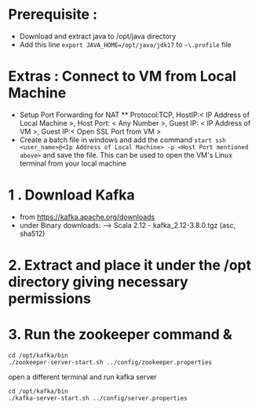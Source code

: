 # Prerequisite : 

* Download and extract java to /opt/java directory
* Add this line `export JAVA_HOME=/opt/java/jdk17` to `~\.profile` file

# Extras : Connect to VM from Local Machine

* Setup Port Forwarding for NAT
** Protocol:TCP, HostIP:< IP Address of Local Machine >, Host Port: < Any Number >, Guest IP: < IP Address of VM >, Guest IP:< Open SSL Port from VM >
* Create a batch file in windows and add the command `start ssh <user_name>@<Ip Address of Local Machine> -p <Host Port mentioned above>` and save the file. This can be used to open the VM's Linux terminal from your local machine

# 1 . Download Kafka

* from https://kafka.apache.org/downloads
* under Binary downloads: --> Scala 2.12  - kafka_2.12-3.8.0.tgz (asc, sha512)

# 2. Extract and place it under the /opt directory giving necessary permissions

# 3. Run the zookeeper command &

```
cd /opt/kafka/bin
./zookeeper-server-start.sh ../config/zookeeper.properties
```
open a different terminal and run kafka server

```
cd /opt/kafka/bin
./kafka-server-start.sh ../config/server.properties
```
